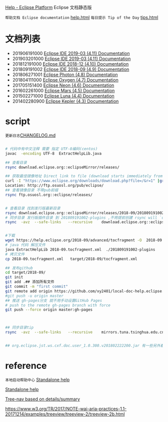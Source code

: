
[Help - Eclipse Platform](https://help.eclipse.org)
Eclipse 文档静态版

`帮助文档 Eclipse documentation` [help.html](help.html)
`每日提示 Tip of the Day` [tips.html](tips.html)


# 文档列表 

* 201906191000 [Eclipse IDE 2019-03 (4.11) Documentation](help.html?tocfragment=../local-doc-help.eclipse.org-2019-06/tocfragment.xml) 
* 201903201000 [Eclipse IDE 2019-03 (4.11) Documentation](help.html?tocfragment=../local-doc-help.eclipse.org-2019-03/tocfragment.xml) 
* 201812191000 [Eclipse IDE 2018-12 (4.10) Documentation](help.html?tocfragment=../local-doc-help.eclipse.org-2018-12/tocfragment.xml)
* 201809191002 [Eclipse IDE 2018-09 (4.9) Documentation](help.html?tocfragment=../local-doc-help.eclipse.org-2018-09/tocfragment.xml)
* 201806271001 [Eclipse Photon (4.8) Documentation](help.html?tocfragment=../local-doc-help.eclipse.org-photon/tocfragment.xml)
* 201804111000 [Eclipse Oxygen (4.7) Documentation](help.html?tocfragment=../local-doc-help.eclipse.org-oxygen/tocfragment.xml)
* 201705151400 [Eclipse Neon (4.6) Documentation](help.html?tocfragment=../local-doc-help.eclipse.org-neon/tocfragment.xml)
* 201602261000 [Eclipse Mars (4.5) Documentation](help.html?tocfragment=../local-doc-help.eclipse.org-mars/tocfragment.xml)
* 201502271000 [Eclipse Luna (4.4) Documentation](help.html?tocfragment=../local-doc-help.eclipse.org-luna/tocfragment.xml)
* 201402280900 [Eclipse Kepler (4.3) Documentation](help.html?tocfragment=../local-doc-help.eclipse.org-kepler/tocfragment.xml)
 

# script

`更新日志`[CHANGELOG.md](CHANGELOG.md)


 ```bash
 
 # 代码中有中文注释 需要 指定 UTF-8编码(centos)
javac  -encoding UTF-8  ExtractHelpLib.java
 
## 查看目录
rsync download.eclipse.org::eclipseMirror/releases/

## 获取最佳镜像地址 Direct link to file (download starts immediately from best mirror)
curl -I "https://www.eclipse.org/downloads/download.php?file=/&r=1" |grep ocation
Location: http://ftp.osuosl.org/pub/eclipse/
## 查看镜像目录 不带pub前缀
rsync ftp.osuosl.org::eclipse/releases/


# 查看目录 找到发行版最新目录
rsync download.eclipse.org::eclipseMirror/releases/2018-09/201809191002/plugins/*.jar 
# 同步目录 发行版插件目录 到 201809191002-plugins ,不用提前创建 rsync will `created directory` 
rsync  -avz  --safe-links   --recursive    download.eclipse.org::eclipseMirror/releases/2018-09/201809191002/plugins/*.jar ./201809191002-plugins


#下载
wget https://help.eclipse.org/2018-09/advanced/tocfragment -O  2018-09.tocfragment.xml 
# java 代码 解压文件
java ExtractHelpLib 2018-09.tocfragment.xml  ./201809191002-plugins
# 拷贝文件
cp 2018-09.tocfragment.xml   target/2018-09/tocfragment.xml

## 发布github
cd target/2018-09/
git init
git add .## 添加所有文件
git commit -m "first commit"
git remote add origin https://github.com/xy2401/local-doc-help.eclipse.org-2018-09.git
#git push -u origin master
## 推送 gh-pages分支 就不用手动设置GitHub Pages
# push to the remote gh-pages branch with force
git push --force origin master:gh-pages
 


 ## 同步目录tip
 rsync  -avz  --safe-links   --recursive    mirrors.tuna.tsinghua.edu.cn::eclipse/eclipse/tips/ ../local-doc-help.eclipse.org-tips


## org.eclipse.jst.ws.cxf.doc.user_1.0.300.v201802222200.jar 有一些另外都 jar 不在 xml 里面 。额外解压

```


# reference
 

`本地启动帮助中心` [Standalone help](https://help.eclipse.org/2019-06/index.jsp?topic=/org.eclipse.platform.doc.isv/guide/ua_help_setup_infocenter.htm&cp=2_0_19_1_0_2)

[Standalone help](help.html#/org.eclipse.platform.doc.isv/guide/ua_help_setup_standalone.htm)



[Tree-nav based on details/summary](https://codepen.io/dsheiko/pen/MvEpXm)


https://www.w3.org/TR/2017/NOTE-wai-aria-practices-1.1-20171214/examples/treeview/treeview-2/treeview-2b.html

 

